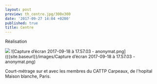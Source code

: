 ```yaml
---
layout: post
preview: th_centre.jpg/300x300
date: '2017-09-27 14:04 +0200'
published: true
title: Centre
---
```

Réalisation

![]({{site.baseurl}}/images/Capture%20d%E2%80%99e%CC%81cran%202017-09-18%20a%CC%80%2018.06.52.png)
![Capture d’écran 2017-09-18 à 17.57.03 - anonymat.png]({{site.baseurl}}/images/Capture d’écran 2017-09-18 à 17.57.03 - anonymat.png)


Court-métrage sur et avec les membres du CATTP Carpeaux, de l'hopital Maison blanche, Paris.

